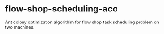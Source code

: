 # flow-shop-scheduling-aco
Ant colony optimization algorithim for flow shop task scheduling problem on two machines.
